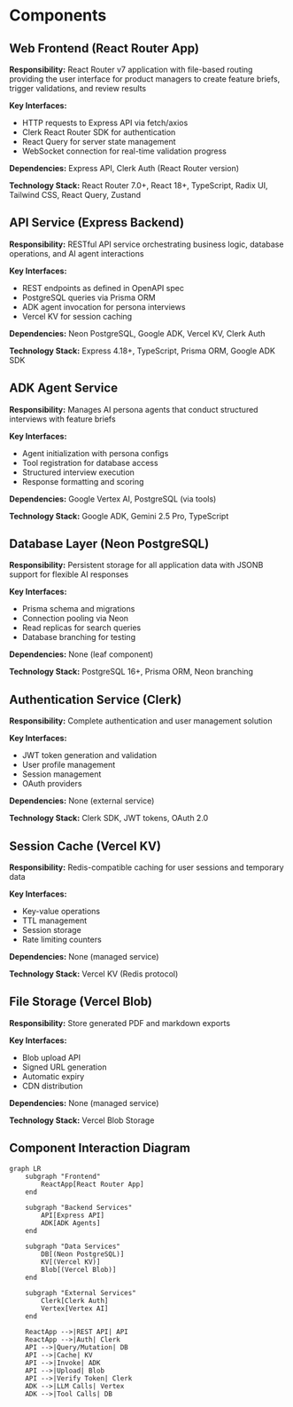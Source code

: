 # Components

## Web Frontend (React Router App)
**Responsibility:** React Router v7 application with file-based routing providing the user interface for product managers to create feature briefs, trigger validations, and review results

**Key Interfaces:**
- HTTP requests to Express API via fetch/axios
- Clerk React Router SDK for authentication
- React Query for server state management
- WebSocket connection for real-time validation progress

**Dependencies:** Express API, Clerk Auth (React Router version)

**Technology Stack:** React Router 7.0+, React 18+, TypeScript, Radix UI, Tailwind CSS, React Query, Zustand

## API Service (Express Backend)
**Responsibility:** RESTful API service orchestrating business logic, database operations, and AI agent interactions

**Key Interfaces:**
- REST endpoints as defined in OpenAPI spec
- PostgreSQL queries via Prisma ORM
- ADK agent invocation for persona interviews
- Vercel KV for session caching

**Dependencies:** Neon PostgreSQL, Google ADK, Vercel KV, Clerk Auth

**Technology Stack:** Express 4.18+, TypeScript, Prisma ORM, Google ADK SDK

## ADK Agent Service
**Responsibility:** Manages AI persona agents that conduct structured interviews with feature briefs

**Key Interfaces:**
- Agent initialization with persona configs
- Tool registration for database access
- Structured interview execution
- Response formatting and scoring

**Dependencies:** Google Vertex AI, PostgreSQL (via tools)

**Technology Stack:** Google ADK, Gemini 2.5 Pro, TypeScript

## Database Layer (Neon PostgreSQL)
**Responsibility:** Persistent storage for all application data with JSONB support for flexible AI responses

**Key Interfaces:**
- Prisma schema and migrations
- Connection pooling via Neon
- Read replicas for search queries
- Database branching for testing

**Dependencies:** None (leaf component)

**Technology Stack:** PostgreSQL 16+, Prisma ORM, Neon branching

## Authentication Service (Clerk)
**Responsibility:** Complete authentication and user management solution

**Key Interfaces:**
- JWT token generation and validation
- User profile management
- Session management
- OAuth providers

**Dependencies:** None (external service)

**Technology Stack:** Clerk SDK, JWT tokens, OAuth 2.0

## Session Cache (Vercel KV)
**Responsibility:** Redis-compatible caching for user sessions and temporary data

**Key Interfaces:**
- Key-value operations
- TTL management
- Session storage
- Rate limiting counters

**Dependencies:** None (managed service)

**Technology Stack:** Vercel KV (Redis protocol)

## File Storage (Vercel Blob)
**Responsibility:** Store generated PDF and markdown exports

**Key Interfaces:**
- Blob upload API
- Signed URL generation
- Automatic expiry
- CDN distribution

**Dependencies:** None (managed service)

**Technology Stack:** Vercel Blob Storage

## Component Interaction Diagram

```mermaid
graph LR
    subgraph "Frontend"
        ReactApp[React Router App]
    end
    
    subgraph "Backend Services"
        API[Express API]
        ADK[ADK Agents]
    end
    
    subgraph "Data Services"
        DB[(Neon PostgreSQL)]
        KV[(Vercel KV)]
        Blob[(Vercel Blob)]
    end
    
    subgraph "External Services"
        Clerk[Clerk Auth]
        Vertex[Vertex AI]
    end
    
    ReactApp -->|REST API| API
    ReactApp -->|Auth| Clerk
    API -->|Query/Mutation| DB
    API -->|Cache| KV
    API -->|Invoke| ADK
    API -->|Upload| Blob
    API -->|Verify Token| Clerk
    ADK -->|LLM Calls| Vertex
    ADK -->|Tool Calls| DB
```
